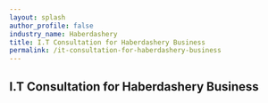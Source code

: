 ```yaml
---
layout: splash 
author_profile: false 
industry_name: Haberdashery
title: I.T Consultation for Haberdashery Business
permalink: /it-consultation-for-haberdashery-business
---
```


## I.T Consultation for Haberdashery Business